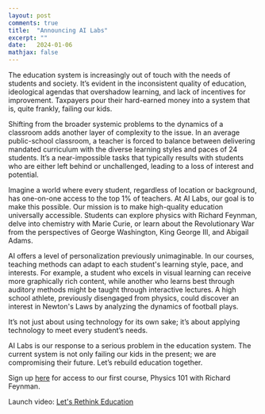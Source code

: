 ```yaml
---
layout: post
comments: true
title:  "Announcing AI Labs"
excerpt: ""
date:   2024-01-06
mathjax: false
---
```


The education system is increasingly out of touch with the needs of students and society. It’s evident in the inconsistent quality of education, ideological agendas that overshadow learning, and lack of incentives for improvement. Taxpayers pour their hard-earned money into a system that is, quite frankly, failing our kids.

Shifting from the broader systemic problems to the dynamics of a classroom adds another layer of complexity to the issue. In an average public-school classroom, a teacher is forced to balance between delivering mandated curriculum with the diverse learning styles and paces of 24 students. It’s a near-impossible tasks that typically results with students who are either left behind or unchallenged, leading to a loss of interest and potential.

Imagine a world where every student, regardless of location or background, has one-on-one access to the top 1% of teachers. At AI Labs, our goal is to make this possible. Our mission is to make high-quality education universally accessible. Students can explore physics with Richard Feynman, delve into chemistry with Marie Curie, or learn about the Revolutionary War from the perspectives of George Washington, King George III, and Abigail Adams.

AI offers a level of personalization previously unimaginable. In our courses, teaching methods can adapt to each student's learning style, pace, and interests. For example, a student who excels in visual learning can receive more graphically rich content, while another who learns best through auditory methods might be taught through interactive lectures. A high school athlete, previously disengaged from physics, could discover an interest in Newton's Laws by analyzing the dynamics of football plays.

It’s not just about using technology for its own sake; it’s about applying technology to meet every student’s needs.

AI Labs is our response to a serious problem in the education system. The current system is not only failing our kids in the present; we are compromising their future. Let’s rebuild education together.

Sign up <a href="http://tinyurl.com/ai-labs-updates" target="_blank">here</a> for access to our first course, Physics 101 with Richard Feynman.

Launch video: <a href="https://www.youtube.com/watch?v=AkpyRqoGckQ" target="_blank">Let's Rethink Education</a>